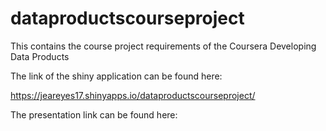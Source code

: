 # dataproductscourseproject

This contains the course project requirements of the Coursera Developing Data Products

The link of the shiny application can be found here:

https://jeareyes17.shinyapps.io/dataproductscourseproject/

The presentation link can be found here:
